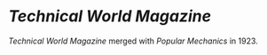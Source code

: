 # <i>Technical World Magazine</i>

<i>Technical World Magazine</i> merged with <i>Popular Mechanics</i> in 1923.